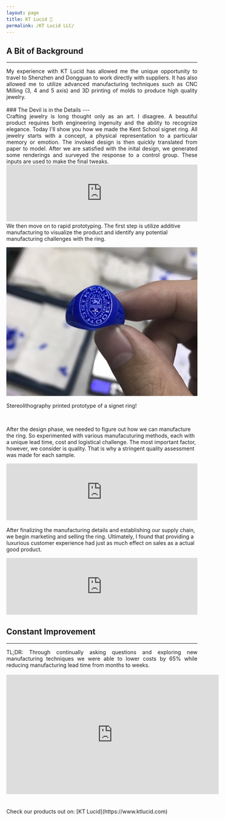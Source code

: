 ```yaml
---
layout: page
title: KT Lucid 💍
permalink: /KT Lucid LLC/
---
```

## A Bit of Background
---

<div align="justify"> My experience with KT Lucid has allowed me the unique opportunity to travel to Shenzhen and
  Dongguan to work directly with suppliers. It has also allowed me to utilize advanced manufacturing techniques such as CNC Milling (3, 4 and 5 axis) and
  3D printing of molds to produce high quality jewelry.</div>

<br />
### The Devil is in the Details
---
<div align="justify"> Crafting jewelry is long thought only as an art. I disagree. A beautiful product
requires both engineering ingenuity and the ability to recognize elegance. Today I'll show you how
we made the Kent School signet ring. All jewelry starts with a concept, a physical representation to a particular memory or emotion.
The invoked design is then quickly translated from paper to model. After we are satisfied with the inital design, we generated some renderings and surveyed the response to a control group. These inputs
are used to make the final tweaks.<br />
</div>

<iframe src="https://masteranson.github.io/jekyll-slideshow/slides/my-pics7.html" onload="resizeIframe(this)" width="100%" scrolling="no" style="border: none;" ></iframe>

<br />
We then move on to rapid prototyping. The first step is utilize additive manufacturing to visualize the product and identify
any potential manufacturing challenges with the ring.
<br />

<p align="center">
  <img width="auto" height="auto" src="/assets/photo5.JPG">
    <figcaption>Stereolithography printed prototype of a signet ring!</figcaption>
</p>

<br />

After the design phase, we needed to figure out how we can manufacture the ring. So experimented with various manufacuturing methods, each with a unique lead time, cost and logistical challenge. The most important
 factor, however, we consider is quality. That is why a stringent quality assessment was made for each sample.

<iframe src="https://masteranson.github.io/jekyll-slideshow/slides/my-pics3.html" onload="resizeIframe(this)" width="100%" scrolling="no" style="border: none;"></iframe>

<br />

After finalizing the manufacturing details and establishing our supply chain, we begin marketing and selling the ring. Ultimately, I found that providing a luxurious customer experience had just as much effect on sales
 as a actual good product.

<iframe src="https://masteranson.github.io/jekyll-slideshow/slides/my-pics8.html" onload="resizeIframe(this)" width="100%" scrolling="no" style="border: none;"></iframe>


<br />

## Constant Improvement
---
<div align="justify"> TL;DR: Through continually asking questions and exploring new manufacturing techniques
  we were able to lower costs by 65% while reducing manufacturing lead time from months to weeks. </div>

<br />
<center><iframe width="560" height="315" src="https://www.youtube.com/embed/blsFVIm3GC4" frameborder="0" allow="accelerometer; autoplay; encrypted-media; gyroscope; picture-in-picture" allowfullscreen></iframe></center>
<br />

<br />
Check our products out on: [KT Lucid](https://www.ktlucid.com)
